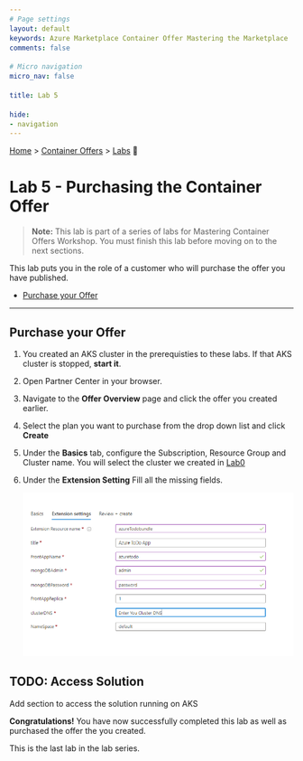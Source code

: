 ```yaml
---
# Page settings
layout: default
keywords: Azure Marketplace Container Offer Mastering the Marketplace
comments: false

# Micro navigation
micro_nav: false

title: Lab 5

hide:
- navigation
---
```


[Home](/) > [Container Offers](../../index) > [Labs](../../index.md#labs) 🧪

# Lab 5 - Purchasing the Container Offer

> **Note:** This lab is part of a series of labs for Mastering Container Offers Workshop. You must finish this lab before moving on to the next sections.

This lab puts you in the role of a customer who will purchase the offer you have published.

<!-- no toc -->
- [Purchase your Offer](#purchase-your-offer)

---

## Purchase your Offer

1. You created an AKS cluster in the prerequisties to these labs. If that AKS cluster is stopped, **start it**.
2. Open Partner Center in your browser.
3. Navigate to the **Offer Overview** page and click the offer you created earlier.
4. Select the plan you want to purchase from the drop down list and click **Create**
5. Under the **Basics** tab, configure the Subscription, Resource Group and Cluster name. You will select the cluster we created in [Lab0](../prerequisites/)
6. Under the **Extension Setting** Fill all the missing fields. 

    ![](./images/resources.png)


## TODO: Access Solution

Add section to access the solution running on AKS

**Congratulations!** You have now successfully completed this lab as well as purchased the offer the you created. 

This is the last lab in the lab series.
